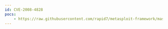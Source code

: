 ```yaml
---
id: CVE-2008-4828
pocs:
    - https://raw.githubusercontent.com/rapid7/metasploit-framework/master/modules/exploits/windows/misc/ibm_tsm_rca_dicugetidentify.rb
---
```

